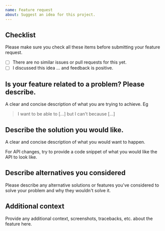 ```yaml
---
name: Feature request
about: Suggest an idea for this project.
---
```


## Checklist

Please make sure you check all these items before submitting your feature request.

- [ ] There are no similar issues or pull requests for this yet.
- [ ] I discussed this idea ... and feedback is positive.

## Is your feature related to a problem? Please describe.

A clear and concise description of what you are trying to achieve. Eg 

> I want to be able to [...] but I can't because [...]

## Describe the solution you would like.

A clear and concise description of what you would want to happen.

For API changes, try to provide a code snippet of what you would like the API to look like.

## Describe alternatives you considered

Please describe any alternative solutions or features you've considered to solve your problem and why they wouldn't solve it. 

## Additional context

Provide any additional context, screenshots, tracebacks, etc. about the feature here.
